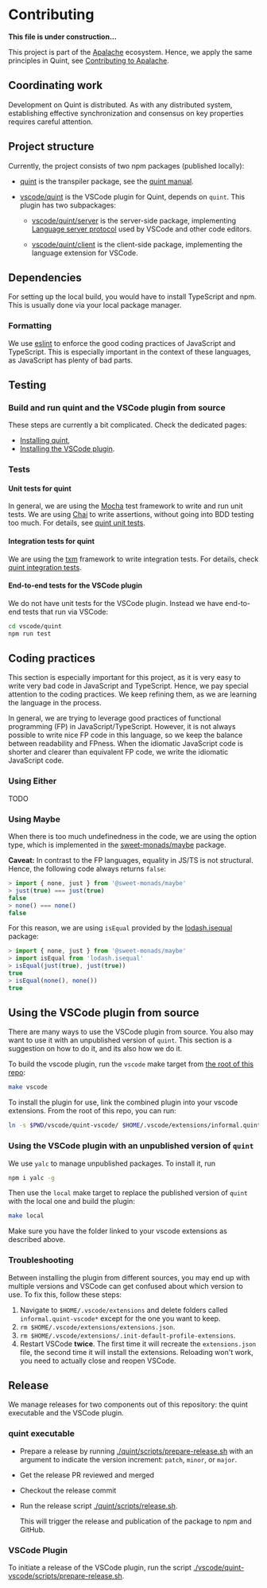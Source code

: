 # Contributing

**This file is under construction...**

This project is part of the [Apalache][] ecosystem.  Hence, we apply the
same principles in Quint, see [Contributing to Apalache][].

## Coordinating work

Development on Quint is distributed. As with any distributed system, establishing
effective synchronization and consensus on key properties requires careful
attention.

## Project structure

Currently, the project consists of two npm packages (published locally):

 - [quint](./quint) is the transpiler package, see the [quint manual][].
 - [vscode/quint](./vscode/quint) is the VSCode plugin for Quint, depends on `quint`.
   This plugin has two subpackages:

   - [vscode/quint/server](./vscode/quint/server) is the server-side package,
     implementing [Language server protocol][] used by VSCode and other
     code editors.

   - [vscode/quint/client](./vscode/quint/client) is the client-side package,
     implementing the language extension for VSCode.

## Dependencies

For setting up the local build, you would have to install TypeScript and npm.
This is usually done via your local package manager.

### Formatting

We use [eslint][] to enforce the good coding practices of JavaScript and
TypeScript. This is especially important in the context of these languages, as
JavaScript has plenty of bad parts.

## Testing

### Build and run quint and the VSCode plugin from source

These steps are currently a bit complicated. Check the dedicated pages:

 - [Installing quint][],
 - [Installing the VSCode plugin](#using-the-vscode-plugin-from-source).

### Tests

#### Unit tests for quint

In general, we are using the [Mocha][] test framework to write and run unit
tests. We are using [Chai][] to write assertions, without going into BDD
testing too much. For details, see [quint unit tests][].

#### Integration tests for quint

We are using the [txm][] framework to write integration tests. For details,
check [quint integration tests][].

#### End-to-end tests for the VSCode plugin

We do not have unit tests for the VSCode plugin. Instead we have end-to-end
tests that run via VSCode:

```sh
cd vscode/quint
npm run test
```

## Coding practices

This section is especially important for this project, as it is very easy to
write very bad code in JavaScript and TypeScript. Hence, we pay special
attention to the coding practices. We keep refining them, as we are learning
the language in the process.

In general, we are trying to leverage good practices of functional programming
(FP) in JavaScript/TypeScript. However, it is not always possible to write nice
FP code in this language, so we keep the balance between readability and
FPness.  When the idiomatic JavaScript code is shorter and clearer than
equivalent FP code, we write the idiomatic JavaScript code.

### Using Either

TODO

### Using Maybe

When there is too much undefinedness in the code, we are using the option type,
which is implemented in the [sweet-monads/maybe][] package.

**Caveat:** In contrast to the FP languages, equality in JS/TS is not structural.
Hence, the following code always returns `false`:

```js
> import { none, just } from '@sweet-monads/maybe'
> just(true) === just(true)
false
> none() === none()
false
```

For this reason, we are using `isEqual` provided by the [lodash.isequal][] package:

```js
> import { none, just } from '@sweet-monads/maybe'
> import isEqual from 'lodash.isequal'
> isEqual(just(true), just(true))
true
> isEqual(none(), none())
true
```

## Using the VSCode plugin from source

There are many ways to use the VSCode plugin from source. You also may want to use it with an unpublished version of `quint`.
This section is a suggestion on how to do it, and its also how we do it.

To build the vscode plugin, run the `vscode` make target from [the root of this repo](../../):

```sh
make vscode
```

To install the plugin for use, link the combined plugin into your vscode
extensions. From the root of this repo, you can run:

```sh
ln -s $PWD/vscode/quint-vscode/ $HOME/.vscode/extensions/informal.quint-vscode
```

### Using the VSCode plugin with an unpublished version of `quint`

We use `yalc` to manage unpublished packages. To install it, run

``` sh
npm i yalc -g
```

Then use the `local` make target to replace the published version of `quint` with the local one and build the plugin:

``` sh
make local
```

Make sure you have the folder linked to your vscode extensions as described above.

### Troubleshooting

Between installing the plugin from different sources, you may end up with multiple versions and VSCode can get confused about which version to use. To fix this, follow these steps:

1. Navigate to `$HOME/.vscode/extensions` and delete folders called `informal.quint-vscode*` except for the one you want to keep.
2. `rm $HOME/.vscode/extensions/extensions.json`.
3. `rm $HOME/.vscode/extensions/.init-default-profile-extensions`.
4. Restart VSCode **twice**. The first time it will recreate the `extensions.json` file, the second time it will install the extensions. Reloading won't work, you need to actually close and reopen VSCode.

[Apalache]: https://github.com/informalsystems/apalache
[Contributing to Apalache]: https://github.com/informalsystems/apalache/blob/unstable/CONTRIBUTING.md
[eslint]: https://eslint.org/
[quint manual]: ./doc/quint.md
[Installing quint]: https://github.com/informalsystems/quint/blob/main/quint/README.md#how-to-install
[Language server protocol]: https://microsoft.github.io/language-server-protocol/
[quint unit tests]: https://github.com/informalsystems/quint/blob/main/quint/README.md#unit-tests
[quint integration tests]: ./quint/README.md#integration-tests
[Mocha]: https://mochajs.org/
[Chai]: https://www.chaijs.com/
[txm]: https://www.npmjs.com/package/txm
[sweet-monads/maybe]: https://www.npmjs.com/package/@sweet-monads/maybe
[lodash.isequal]: https://www.npmjs.com/package/lodash.isequal

## Release

We manage releases for two components out of this repository: the quint
executable and the VSCode plugin.

### quint executable

- Prepare a release by running
  [./quint/scripts/prepare-release.sh](./quint/scripts/prepare-release.sh) with
  an argument to indicate the version increment: `patch`, `minor`, or `major`.
- Get the release PR reviewed and merged
- Checkout the release commit
- Run the release script [./quint/scripts/release.sh](./quint/scripts/release.sh).

  This will trigger the release and publication of the package to npm and
  GitHub.
  
### VSCode Plugin

To initiate a release of the VSCode plugin, run the script
[./vscode/quint-vscode/scripts/prepare-release.sh](./vscode/quint-vscode/scripts/prepare-release.sh).
